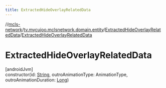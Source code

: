 ```yaml
---
title: ExtractedHideOverlayRelatedData
---
```

//[mcls-network](../../../index.html)/[tv.mycujoo.mclsnetwork.domain.entity](../index.html)/[ExtractedHideOverlayRelatedData](index.html)/[ExtractedHideOverlayRelatedData](-extracted-hide-overlay-related-data.html)



# ExtractedHideOverlayRelatedData



[androidJvm]\
constructor(id: [String](https://kotlinlang.org/api/latest/jvm/stdlib/kotlin/-string/index.html), outroAnimationType: AnimationType, outroAnimationDuration: [Long](https://kotlinlang.org/api/latest/jvm/stdlib/kotlin/-long/index.html))




